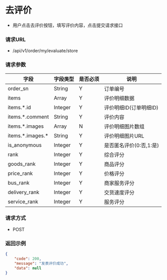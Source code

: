 # 去评价

* 用户点击去评价按钮，填写评价内容，点击提交请求接口

### 请求URL

* /api/v1/order/my/evaluate/store

### 请求参数

| 字段                 | 字段类型    | 是否必须 | 说明              |
|--------------------|---------|------|-----------------|
| order_sn           | String  | Y    | 订单编号            |
| items              | Array   | Y    | 评价明细数据          |
| items.\*.id        | Integer | Y    | 评价明细ID(订单明细ID)  |
| items.\*.comment   | String  | Y    | 评价内容            |
| items.\*.images    | Array   | N    | 评价明细图片数组        |
| items.\*.images.\* | String  | Y    | 评价明细图片URL       |
| is_anonymous       | Integer | Y    | 是否匿名评价(0:否,1:是) |
| rank               | Integer | Y    | 综合评分            |
| goods_rank         | Integer | Y    | 商品评分            |
| price_rank         | Integer | Y    | 价格评分            |
| bus_rank           | Integer | Y    | 商家服务评分          |
| delivery_rank      | Integer | Y    | 交货速度评分          |
| service_rank       | Integer | Y    | 服务评分            |

### 请求方式
* POST

### 返回示例

```json
{
    "code": 200,
    "message": "发表评价成功",
    "data": null
}
```
